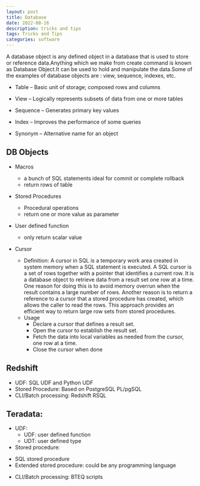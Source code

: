 ```yaml
---
layout: post
title: Database
date: 2022-08-16
description: tricks and tips
tags: Tricks and Tips
categories: software
---
```


A database object is any defined object in a database that is used to store or reference data.Anything which we make from create command is known as Database Object.It can be used to hold and manipulate the data.Some of the examples of database objects are : view, sequence, indexes, etc.

- Table – Basic unit of storage; composed rows and columns

- View – Logically represents subsets of data from one or more tables

- Sequence – Generates primary key values

- Index – Improves the performance of some queries

- Synonym – Alternative name for an object

  

## DB Objects

- Macros
  - a bunch of SQL statements ideal for commit or complete rollback
  - return rows of table

- Stored Procedures
  - Procedural operations
  - return one or more value as parameter

- User defined function
  - only return scalar value

- Cursor
  - Definition: A cursor in SQL is a temporary work area created in system memory when a SQL statement is executed. A SQL cursor is a set of rows together with a pointer that identifies a current row. It is a database object to retrieve data from a result set one row at a time. One reason for doing this is to avoid memory overrun when the result contains a large number of rows. Another reason is to return a reference to a cursor that a stored procedure has created, which allows the caller to read the rows. This approach provides an efficient way to return large row sets from stored procedures.
  - Usage
    - Declare a cursor that defines a result set. 
    - Open the cursor to establish the result set.
    - Fetch the data into local variables as needed from the cursor, one row at a time.
    - Close the cursor when done



## Redshift

- UDF: SQL UDF and Python UDF
- Stored Procedure: Based on PostgreSQL PL/pgSQL
- CLI/Batch processing: Redshift RSQL


## Teradata:
- UDF:
  + UDF: user defined function
  + UDT: user defined type
- Stored procedure:
 + SQL stored procedure
 + Extended stored procedure: could be any programming language
- CLI/Batch processing: BTEQ scripts


